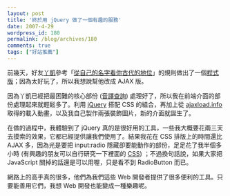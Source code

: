 ```yaml
---
layout: post
title: '終於用 jQuery 做了一個有趣的服務'
date: 2007-4-29
wordpress_id: 180
permalink: /blog/archives/180
comments: true
tags: ["好站推薦"]
---
```


前幾天，好友[丫凱](http://blog.darkhero.net/)參考「[從自己的名字看你古代的地位](http://www.sharecool.org/archives/244)」的規則做出了一個[程式版](http://blog.darkhero.net/articles/view/226)；因為太好玩了，所以我想說幫他改成 AJAX 版。

因為丫凱已經把最困難的核心部份 ([音譯查詢](http://140.111.34.69:8080/nationallibrary/WebJSP/char2spell_result.jsp)) 處理好了，所以我在前端介面的部份處理起來就輕鬆多了。利用 [jQuery](http://jquery.com) 搭配 CSS 的組合，再加上從 [ajaxload.info](http://www.ajaxload.info) 取得的載入動畫，以及我自己製作兩張裝飾圖片，新的介面就誕生了。

在做的過程中，我體驗到了 jQuery 真的是很好用的工具，一些我大概要花兩三天去摸索的效果，它都已經提供讓我們使用了。結果我花在 CSS 排版上的時間還比 AJAX 多，因為光是要把 input:radio 隱藏卻要能動作的部份，足足花了我半個多小時 (有興趣的朋友可以自行研究一下裡面的 [CSS](http://home.darkhero.net/~darkhero/funnyGame/style.css)) ；不過換句話說，如果大家把 JavaScript 關掉的話還是可以用喔，只是看不到 RadioButton 而已。

網路上的高手真的很多，他們為我們這些 Web 開發者提供了很多便利的工具。只要能善用它們，我想 Web 開發也能變成一種樂趣呢。
